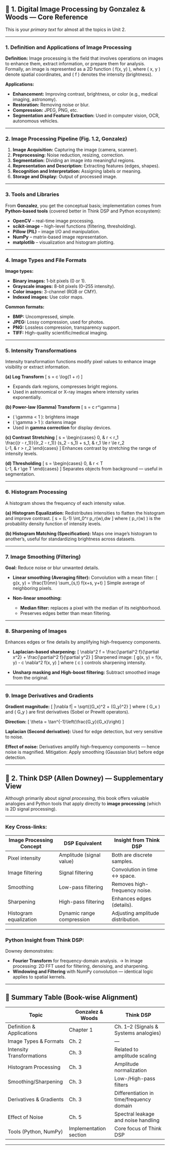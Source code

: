 ## 📘 1. Digital Image Processing by Gonzalez & Woods — Core Reference

This is your *primary text* for almost all the topics in Unit 2.

---

### **1. Definition and Applications of Image Processing**

**Definition:**
Image processing is the field that involves operations on images to enhance them, extract information, or prepare them for analysis.
Formally, an image is represented as a 2D function ( f(x, y) ), where ( x, y ) denote spatial coordinates, and ( f ) denotes the intensity (brightness).

**Applications:**

* **Enhancement:** Improving contrast, brightness, or color (e.g., medical imaging, astronomy).
* **Restoration:** Removing noise or blur.
* **Compression:** JPEG, PNG, etc.
* **Segmentation and Feature Extraction:** Used in computer vision, OCR, autonomous vehicles.

---

### **2. Image Processing Pipeline (Fig. 1.2, Gonzalez)**

1. **Image Acquisition:** Capturing the image (camera, scanner).
2. **Preprocessing:** Noise reduction, resizing, correction.
3. **Segmentation:** Dividing an image into meaningful regions.
4. **Representation and Description:** Extracting features (edges, shapes).
5. **Recognition and Interpretation:** Assigning labels or meaning.
6. **Storage and Display:** Output of processed image.

---

### **3. Tools and Libraries**

From **Gonzalez**, you get the conceptual basis; implementation comes from **Python-based tools** (covered better in Think DSP and Python ecosystem):

* **OpenCV** – real-time image processing.
* **scikit-image** – high-level functions (filtering, thresholding).
* **Pillow (PIL)** – image I/O and manipulation.
* **NumPy** – matrix-based image representation.
* **matplotlib** – visualization and histogram plotting.

---

### **4. Image Types and File Formats**

**Image types:**

* **Binary images:** 1-bit pixels (0 or 1).
* **Grayscale images:** 8-bit pixels (0–255 intensity).
* **Color images:** 3-channel (RGB or CMY).
* **Indexed images:** Use color maps.

**Common formats:**

* **BMP:** Uncompressed, simple.
* **JPEG:** Lossy compression, used for photos.
* **PNG:** Lossless compression, transparency support.
* **TIFF:** High-quality scientific/medical imaging.

---

### **5. Intensity Transformations**

Intensity transformation functions modify pixel values to enhance image visibility or extract information.

**(a) Log Transform**
[
s = c \log(1 + r)
]

* Expands dark regions, compresses bright regions.
* Used in astronomical or X-ray images where intensity varies exponentially.

**(b) Power-law (Gamma) Transform**
[
s = c r^\gamma
]

* ( \gamma < 1 ): brightens image
* ( \gamma > 1 ): darkens image
* Used in **gamma correction** for display devices.

**(c) Contrast Stretching**
[
s =
\begin{cases}
0, & r < r_1 \
\frac{(r - r_1)}{(r_2 - r_1)} (s_2 - s_1) + s_1, & r_1 \le r \le r_2 \
L-1, & r > r_2
\end{cases}
]
Enhances contrast by stretching the range of intensity levels.

**(d) Thresholding**
[
s =
\begin{cases}
0, & r < T \
L-1, & r \ge T
\end{cases}
]
Separates objects from background — useful in segmentation.

---

### **6. Histogram Processing**

A histogram shows the frequency of each intensity value.

**(a) Histogram Equalization:**
Redistributes intensities to flatten the histogram and improve contrast.
[
s = (L-1) \int_0^r p_r(w),dw
]
where ( p_r(w) ) is the probability density function of intensity levels.

**(b) Histogram Matching (Specification):**
Maps one image’s histogram to another’s, useful for standardizing brightness across datasets.

---

### **7. Image Smoothing (Filtering)**

**Goal:** Reduce noise or blur unwanted details.

* **Linear smoothing (Averaging filter):**
  Convolution with a mean filter:
  [
  g(x, y) = \frac{1}{mn} \sum_{s,t} f(x+s, y+t)
  ]
  Simple average of neighboring pixels.

* **Non-linear smoothing:**

  * **Median filter:** replaces a pixel with the median of its neighborhood.
  * Preserves edges better than mean filtering.

---

### **8. Sharpening of Images**

Enhances edges or fine details by amplifying high-frequency components.

* **Laplacian-based sharpening:**
  [
  \nabla^2 f = \frac{\partial^2 f}{\partial x^2} + \frac{\partial^2 f}{\partial y^2}
  ]
  Sharpened image:
  [
  g(x, y) = f(x, y) - c \nabla^2 f(x, y)
  ]
  where ( c ) controls sharpening intensity.

* **Unsharp masking and High-boost filtering:**
  Subtract smoothed image from the original.

---

### **9. Image Derivatives and Gradients**

**Gradient magnitude:**
[
|\nabla f| = \sqrt{(G_x)^2 + (G_y)^2}
]
where ( G_x ) and ( G_y ) are first derivatives (Sobel or Prewitt operators).

**Direction:**
[
\theta = \tan^{-1}\left(\frac{G_y}{G_x}\right)
]

**Laplacian (Second derivative):**
Used for edge detection, but very sensitive to noise.

**Effect of noise:**
Derivatives amplify high-frequency components — hence noise is magnified.
Mitigation: Apply smoothing (Gaussian blur) before edge detection.

---

## 🧠 2. Think DSP (Allen Downey) — Supplementary View

Although primarily about *signal processing*, this book offers valuable analogies and Python tools that apply directly to **image processing** (which is 2D signal processing).

---

### Key Cross-links:

| Image Processing Concept | DSP Equivalent            | Insight from Think DSP            |
| ------------------------ | ------------------------- | --------------------------------- |
| Pixel intensity          | Amplitude (signal value)  | Both are discrete samples.        |
| Image filtering          | Signal filtering          | Convolution in time ↔ space.      |
| Smoothing                | Low-pass filtering        | Removes high-frequency noise.     |
| Sharpening               | High-pass filtering       | Enhances edges (details).         |
| Histogram equalization   | Dynamic range compression | Adjusting amplitude distribution. |

---

### Python Insight from Think DSP:

Downey demonstrates:

* **Fourier Transform** for frequency-domain analysis.
  → In image processing: 2D FFT used for filtering, denoising, and sharpening.
* **Windowing and Filtering** with NumPy convolution — identical logic applies to spatial kernels.

---

## 🧩 Summary Table (Book-wise Alignment)

| Topic                     | Gonzalez & Woods       | Think DSP                                |
| ------------------------- | ---------------------- | ---------------------------------------- |
| Definition & Applications | Chapter 1              | Ch. 1–2 (Signals & Systems analogies)    |
| Image Types & Formats     | Ch. 2                  | —                                        |
| Intensity Transformations | Ch. 3                  | Related to amplitude scaling             |
| Histogram Processing      | Ch. 3                  | Amplitude normalization                  |
| Smoothing/Sharpening      | Ch. 3                  | Low-/High-pass filters                   |
| Derivatives & Gradients   | Ch. 3                  | Differentiation in time/frequency domain |
| Effect of Noise           | Ch. 5                  | Spectral leakage and noise handling      |
| Tools (Python, NumPy)     | Implementation section | Core focus of Think DSP                  |
---
